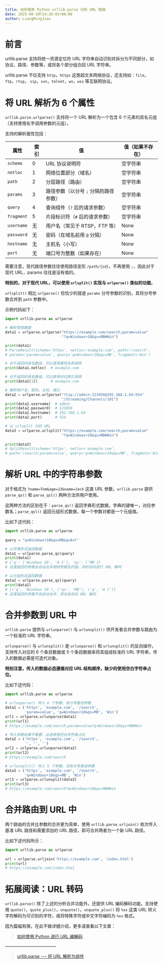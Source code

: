 ```yaml
---
title: 如何使用 Python urllib.parse 分析 URL 链接
date: 2025-08-20T14:26:01+08:00
author: LiangMingJian
---
```


# 前言

urllib.parse 支持将统一资源定位符 URL 字符串自动识别并拆分为不同部分，如协议、路径、参数等，或将各个部分组合回 URL 字符串。

urllib.parse 不仅支持 `http`，`https` 这类超文本网络协议，还支持如：`file`，`ftp`，`rtsp`， `sip`，`svn`，`telnet`，`ws`，`wss` 等互联网协议。

# 将 URL 解析为 6 个属性

`urllib.parse.urlparse()` 支持将一个 URL 解析为一个包含 6 个元素的具名元组（支持使用名字调用参数的元组）。

支持的解析属性包括：

|属性|索引|值|值（如果不存在）|
|---|---|---|---|
|`scheme`|0|URL 协议说明符|空字符串|
|`netloc`|1|网络位置部分（域名）|空字符串|
|`path`|2|分层路径（路由）|空字符串|
|`params`|3|路径参数（以分号 `;` 分隔的路径参数）|空字符串|
|`query`|4|查询组件（`?` 后的请求参数）|空字符串|
|`fragment`|5|片段标识符（`#` 后的请求参数）|空字符串|
|`username`|无|用户名（常见于 RTSP，FTP 等）|None|
|`password`|无|密码（在域名前用 `@` 分隔）|None|
|`hostname`|无|主机名（小写）|None|
|`port`|无|端口号为整数（如果存在）| None |

需要注意，现代路径参数往往使用路径变形 `/path/{id}`，不再使用 `;`，因此对于现代 URL，params 往往是没有值的。

**特别的，对于现代 URL，可以使用 `urlsplit()` 实现与 `urlparse()` 类似的功能**。

`urlsplit()` 相比  `urlparse()` 恰恰少的就是 `params` 分号参数的识别，其将分号参数合并到 `path` 参数中。

示例代码如下：

```python
import urllib.parse as urlparse  

# 解析常规数据
data1 = urlparse.urlparse("https://example.com/search;param=value"  
                          "?q=Windows+10&qs=MB#Win")

print(data1)
# ParseResult(scheme='https', netloc='example.com', path='/search',
# params='param=value', query='q=Windows+10&qs=MB', fragment='Win')

# 对于返回的具名数组，可以使用属性名称调用
print(data1.netloc)  # example.com

# 对于返回的具名数组，可以使用对应索引调用 
print(data1[1])      # example.com

# 解析用户名，密码，主机，端口
data2 = urlparse.urlparse("rtsp://admin:123456@192.168.1.64:554"  
                          "/Streaming/Channels/101")
print(data2.username)  # admin
print(data2.password)  # 123456
print(data2.hostname)  # 192.168.1.64
print(data2.port)      # 554

# 以 urlsplit 分析 URL
data3 = urlparse.urlsplit("https://example.com/search;param=value"    
                          "?q=Windows+10&qs=MB#Win")  
  
print(data3)
# SplitResult(scheme='https', netloc='example.com',
# path='/search;param=value', query='q=Windows+10&qs=MB', fragment='Win')
```

# 解析 URL 中的字符串参数

对于格式为 `?name=Tom&age=13&name=Jack` 这类 URL 参数，`urllib.parse` 提供 `parse_qs()` 和 `parse_qsl()` 两种方法供用户使用。

这两种方法的区别在于：`parse_qs()` 返回字典形式数据，字典的键唯一，对应参数名；`parse_qsl()` 返回元组形式数据，每一个参数对都是一个元组值。

比如下述代码：

```python
import urllib.parse as urlparse  
  
query = "q=Windows+10&qs=MB&q=A+C"  

# 以字典形式返回数据
data1 = urlparse.parse_qs(query)  
print(data1)  
# {'q': ['Windows 10', 'A C'], 'qs': ['MB']}
# 这里返回的参数会自动合并相同参数名的值，同时自动进行 URL 解码

# 以元组形式返回数据
data2 = urlparse.parse_qsl(query)  
print(data2)
# [('q', 'Windows 10'), ('qs', 'MB'), ('q', 'A C')]
# 这里返回的参数不会自动合并，但也会自动 URL 解码
```

# 合并参数到 URL 中

`urllib.parse` 提供与  `urlunparse()` 与 `urlunsplit()` 供开发者合并参数与路由为一个标准的 URL 字符串。

`urlunparse()` 与 `urlunsplit()` 是 `urlunparse()` 和 `urlunsplit()` 的反向操作，支持传入对应的 6 个条目数据或 5 个条目数据来将其组成标准的 URL 字符串，传入的数据必需是可迭代对象。

**特别注意，传入的数据必选遵循对应 URL 结构顺序，缺少的使用空白字符串占位。**

比如下述代码：

```python
import urllib.parse as urlparse  

# urlunparse() 传入 6 个参数，有分号路径参数
data1 = ('https', 'example.com', '/search',   
         'param=value', 'q=Windows+10&qs=MB', 'Win')  
url1 = urlparse.urlunparse(data1)  
print(url1)
# https://example.com/search;param=value?q=Windows+10&qs=MB#Win

# 传入参数如果不需要，必选使用空白字符串占位
data2 = ('https', 'example.com', '/search',  
         '', '', '')  
url2 = urlparse.urlunparse(data2)  
print(url2)
# https://example.com/search

# urlunsplit() 传入 5 个参数，没有分号路径参数
data3 = ('https', 'example.com', '/search',  
         'q=Windows+10&qs=MB', 'Win')  
url3 = urlparse.urlunsplit(data3)  
print(url3)
# https://example.com/search?q=Windows+10&qs=MB#Win
```

# 合并路由到 URL 中

两个路由的合并比参数的合并更为简单，使用 `urllib.parse.urljoin()` 依次传入基准 URL 路径和需要添加的 URL 路径，即可合并两者为一个新 URL 路径。

比如下述代码所示：

```python
import urllib.parse as urlparse  
  
url = urlparse.urljoin('https://example.com', 'index.html')  
print(url)
# https://example.com/index.html
```

# 拓展阅读：URL 转码

`urllib.parse()` 除了上述的分析合并功能外，还提供 URL 编码解码功能。支持使用 `quote()`，`quote_plus()`，`unquote()`，`unquote_plus()` 将 `%xx` 这类 URL 转义字符解码为可识别的字符，或将特殊字符或中文字符编码为 `%xx` 格式。

因为篇幅有限，在此不做详细介绍，更多请查看以下文章：

> [ 如何使用 Python 进行 URL 编解码 ](https://zhuanlan.zhihu.com/p/1941504564953064373)

————————————

> [ urllib.parse --- 将 URL 解析为组件 ](https://docs.python.org/zh-cn/3.13/library/urllib.parse.html)
